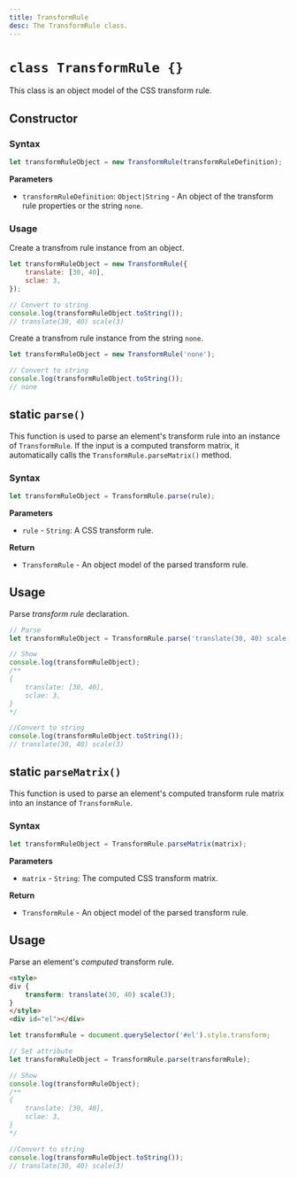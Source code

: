 ```yaml
---
title: TransformRule
desc: The TransformRule class.
---
```

# `class TransformRule {}`

This class is an object model of the CSS transform rule.

## Constructor

### Syntax

```js
let transformRuleObject = new TransformRule(transformRuleDefinition);
```

**Parameters**

+ `transformRuleDefinition`: `Object|String` - An object of the transform rule properties or the string `none`.

### Usage

Create a transfrom rule instance from an object.

```js
let transformRuleObject = new TransformRule({
    translate: [30, 40],
    sclae: 3,
});

// Convert to string
console.log(transformRuleObject.toString());
// translate(30, 40) scale(3)
```

Create a transfrom rule instance from the string `none`.

```js
let transformRuleObject = new TransformRule('none');

// Convert to string
console.log(transformRuleObject.toString());
// none
```

## static `parse()`

This function is used to parse an element's transform rule into an instance of `TransformRule`. If the input is a computed transform matrix, it automatically calls the `TransformRule.parseMatrix()` method.

### Syntax

```js
let transformRuleObject = TransformRule.parse(rule);
```

**Parameters**
+ `rule` - `String`: A CSS transform rule.

**Return**
+ `TransformRule` - An object model of the parsed transform rule.

## Usage

Parse *transform rule* declaration.

```js
// Parse
let transformRuleObject = TransformRule.parse('translate(30, 40) scale(3)');

// Show
console.log(transformRuleObject);
/**
{
    translate: [30, 40],
    sclae: 3,
}
*/

//Convert to string
console.log(transformRuleObject.toString());
// translate(30, 40) scale(3)
```

## static `parseMatrix()`

This function is used to parse an element's computed transform rule matrix into an instance of `TransformRule`.

### Syntax

```js
let transformRuleObject = TransformRule.parseMatrix(matrix);
```

**Parameters**
+ `matrix` - `String`: The computed CSS transform matrix.

**Return**
+ `TransformRule` - An object model of the parsed transform rule.

## Usage

Parse an element's *computed* transform rule.

```html
<style>
div {
    transform: translate(30, 40) scale(3);
}
</style>
<div id="el"></div>
```

```js
let transformRule = document.querySelector('#el').style.transform;

// Set attribute
let transformRuleObject = TransformRule.parse(transformRule);

// Show
console.log(transformRuleObject);
/**
{
    translate: [30, 40],
    sclae: 3,
}
*/

//Convert to string
console.log(transformRuleObject.toString());
// translate(30, 40) scale(3)
```
